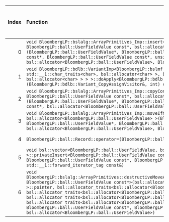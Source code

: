 |   Index | Function                                                                                                                                                                                                                                                                                                                                                                                                                                                                                                                                                                                                                                                                                                                                                      |   Difference in number of lines |   Function size difference in bytes | Disassembly                                                             |   Number of lines in `assume` build |   Number of bytes in `assume` build |   Number of lines in `none` build |   Number of bytes in `none` build |
|--------:|:--------------------------------------------------------------------------------------------------------------------------------------------------------------------------------------------------------------------------------------------------------------------------------------------------------------------------------------------------------------------------------------------------------------------------------------------------------------------------------------------------------------------------------------------------------------------------------------------------------------------------------------------------------------------------------------------------------------------------------------------------------------|--------------------------------:|------------------------------------:|:------------------------------------------------------------------------|------------------------------------:|------------------------------------:|----------------------------------:|----------------------------------:|
|       0 | `void BloombergLP::bslalg::ArrayPrimitives_Imp::insert<BloombergLP::ball::UserFieldValue, BloombergLP::ball::UserFieldValue const*, bsl::allocator<BloombergLP::ball::UserFieldValue> >(BloombergLP::ball::UserFieldValue*, BloombergLP::ball::UserFieldValue*, BloombergLP::ball::UserFieldValue const*, BloombergLP::ball::UserFieldValue const*, unsigned long, bsl::allocator<BloombergLP::ball::UserFieldValue>, BloombergLP::bslmf::MetaInt<0>*)`                                                                                                                                                                                                                                                                                                       |                              29 |                                 128 | [Assumed](0.assume.s.txt), [Ignored](0.none.s.txt), [Diff](0.diff.html) |                                 816 |                             4302912 |                               688 |                           4303536 |
|       1 | `void BloombergLP::bdlb::VariantImp<BloombergLP::bslmf::TypeList<long long, double, bsl::basic_string<char, std::__1::char_traits<char>, bsl::allocator<char> >, BloombergLP::bdlt::DatetimeTz, bsl::vector<char, bsl::allocator<char> > > >::doApply<BloombergLP::bdlb::Variant_CopyAssignVisitor&>(BloombergLP::bdlb::Variant_CopyAssignVisitor&, int) const`                                                                                                                                                                                                                                                                                                                                                                                               |                               1 |                                   0 | [Assumed](1.assume.s.txt), [Ignored](1.none.s.txt), [Diff](1.diff.html) |                                 288 |                             4300912 |                               288 |                           4301008 |
|       2 | `void BloombergLP::bslalg::ArrayPrimitives_Imp::copyConstruct<BloombergLP::ball::UserFieldValue, BloombergLP::ball::UserFieldValue const*, bsl::allocator<BloombergLP::ball::UserFieldValue> >(BloombergLP::ball::UserFieldValue*, BloombergLP::ball::UserFieldValue const*, BloombergLP::ball::UserFieldValue const*, bsl::allocator<BloombergLP::ball::UserFieldValue>, BloombergLP::bslmf::MetaInt<0>*)`                                                                                                                                                                                                                                                                                                                                                   |                             -26 |                                 -80 | [Assumed](2.assume.s.txt), [Ignored](2.none.s.txt), [Diff](2.diff.html) |                                 224 |                             4302464 |                               304 |                           4302928 |
|       3 | `void BloombergLP::bslalg::ArrayPrimitives_Imp::moveIfNoexcept<BloombergLP::ball::UserFieldValue, bsl::allocator<BloombergLP::ball::UserFieldValue> >(BloombergLP::ball::UserFieldValue*, BloombergLP::ball::UserFieldValue*, BloombergLP::ball::UserFieldValue*, bsl::allocator<BloombergLP::ball::UserFieldValue>, BloombergLP::bslmf::MetaInt<0>*)`                                                                                                                                                                                                                                                                                                                                                                                                        |                             -26 |                                 -80 | [Assumed](3.assume.s.txt), [Ignored](3.none.s.txt), [Diff](3.diff.html) |                                 224 |                             4302688 |                               304 |                           4303232 |
|       4 | `BloombergLP::ball::Record::operator=(BloombergLP::ball::Record const&)`                                                                                                                                                                                                                                                                                                                                                                                                                                                                                                                                                                                                                                                                                      |                             -34 |                                -128 | [Assumed](4.assume.s.txt), [Ignored](4.none.s.txt), [Diff](4.diff.html) |                                 320 |                             4300256 |                               448 |                           4300304 |
|       5 | `void bsl::vector<BloombergLP::ball::UserFieldValue, bsl::allocator<BloombergLP::ball::UserFieldValue> >::privateInsert<BloombergLP::ball::UserFieldValue const*>(BloombergLP::ball::UserFieldValue const*, BloombergLP::ball::UserFieldValue const*, BloombergLP::ball::UserFieldValue const*, std::__1::forward_iterator_tag const&)`                                                                                                                                                                                                                                                                                                                                                                                                                       |                             -48 |                                -160 | [Assumed](5.assume.s.txt), [Ignored](5.none.s.txt), [Diff](5.diff.html) |                                 512 |                             4301632 |                               672 |                           4301728 |
|       6 | `void BloombergLP::bslalg::ArrayPrimitives::destructiveMoveAndInsert<bsl::allocator<BloombergLP::ball::UserFieldValue>, BloombergLP::ball::UserFieldValue const*>(bsl::allocator_traits<bsl::allocator<BloombergLP::ball::UserFieldValue> >::pointer, bsl::allocator_traits<bsl::allocator<BloombergLP::ball::UserFieldValue> >::pointer*, bsl::allocator_traits<bsl::allocator<BloombergLP::ball::UserFieldValue> >::pointer, bsl::allocator_traits<bsl::allocator<BloombergLP::ball::UserFieldValue> >::pointer, bsl::allocator_traits<bsl::allocator<BloombergLP::ball::UserFieldValue> >::pointer, BloombergLP::ball::UserFieldValue const*, BloombergLP::ball::UserFieldValue const*, unsigned long, bsl::allocator<BloombergLP::ball::UserFieldValue>)` |                             -70 |                                -208 | [Assumed](6.assume.s.txt), [Ignored](6.none.s.txt), [Diff](6.diff.html) |                                 320 |                             4302144 |                               528 |                           4302400 |